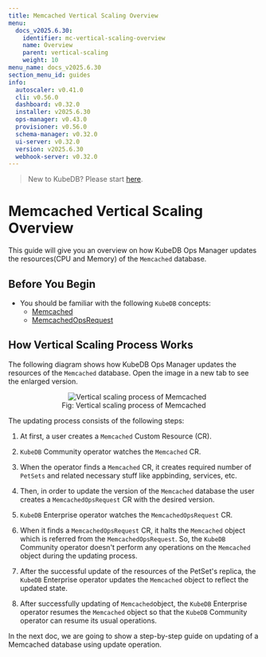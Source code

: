 ```yaml
---
title: Memcached Vertical Scaling Overview
menu:
  docs_v2025.6.30:
    identifier: mc-vertical-scaling-overview
    name: Overview
    parent: vertical-scaling
    weight: 10
menu_name: docs_v2025.6.30
section_menu_id: guides
info:
  autoscaler: v0.41.0
  cli: v0.56.0
  dashboard: v0.32.0
  installer: v2025.6.30
  ops-manager: v0.43.0
  provisioner: v0.56.0
  schema-manager: v0.32.0
  ui-server: v0.32.0
  version: v2025.6.30
  webhook-server: v0.32.0
---
```


> New to KubeDB? Please start [here](/docs/v2025.6.30/README).

# Memcached Vertical Scaling Overview

This guide will give you an overview on how KubeDB Ops Manager updates the resources(CPU and Memory) of the `Memcached` database.

## Before You Begin

- You should be familiar with the following `KubeDB` concepts:
  - [Memcached](/docs/v2025.6.30/guides/memcached/concepts/memcached)
  - [MemcachedOpsRequest](/docs/v2025.6.30/guides/memcached/concepts/memcached-opsrequest)

## How Vertical Scaling Process Works

The following diagram shows how KubeDB Ops Manager updates the resources of the `Memcached` database. Open the image in a new tab to see the enlarged version.

<figure align="center">
  <img alt="Vertical scaling process of Memcached" src="/docs/v2025.6.30/images/memcached/memcached-vertical-scaling.png">
<figcaption align="center">Fig: Vertical scaling process of Memcached</figcaption>
</figure>

The updating process consists of the following steps:

1. At first, a user creates a `Memcached` Custom Resource (CR).

2. `KubeDB` Community operator watches the `Memcached` CR.

3. When the operator finds a `Memcached` CR, it creates required number of `PetSets` and related necessary stuff like appbinding, services, etc.

4. Then, in order to update the version of the `Memcached` database the user creates a `MemcachedOpsRequest` CR with the desired version.

6. `KubeDB` Enterprise operator watches the `MemcachedOpsRequest` CR.

7. When it finds a `MemcachedOpsRequest` CR, it halts the `Memcached` object which is referred from the `MemcachedOpsRequest`. So, the `KubeDB` Community operator doesn't perform any operations on the `Memcached` object during the updating process.

9. After the successful update of the resources of the PetSet's replica, the `KubeDB` Enterprise operator updates the `Memcached` object to reflect the updated state.

10. After successfully updating of `Memcached`object, the `KubeDB` Enterprise operator resumes the `Memcached` object so that the `KubeDB` Community operator can resume its usual operations.

In the next doc, we are going to show a step-by-step guide on updating of a Memcached database using update operation.